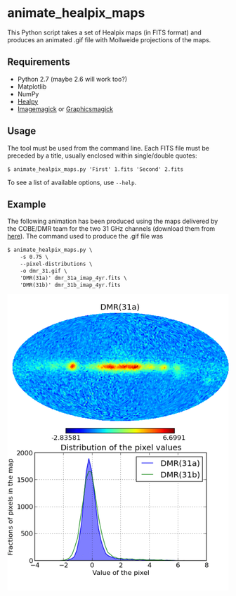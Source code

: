 # animate_healpix_maps

This Python script takes a set of Healpix maps (in FITS format) and
produces an animated .gif file with Mollweide projections of the maps.

## Requirements

* Python 2.7 (maybe 2.6 will work too?)
* Matplotlib
* NumPy
* [Healpy](https://github.com/healpy/healpy)
* [Imagemagick](http://www.imagemagick.org) or
  [Graphicsmagick](http://www.graphicsmagick.org/)
  
## Usage

The tool must be used from the command line. Each FITS file must be
preceded by a title, usually enclosed within single/double quotes:

    $ animate_healpix_maps.py 'First' 1.fits 'Second' 2.fits
	
To see a list of available options, use `--help`.

## Example

The following animation has been produced using the maps delivered by
the COBE/DMR team for the two 31 GHz channels (download them from
[here](http://lambda.gsfc.nasa.gov/product/cobe/dmr_4year_skymaps_get.cfm)).
The command used to produce the .gif file was

    $ animate_healpix_maps.py \
	    -s 0.75 \
		--pixel-distributions \
	    -o dmr_31.gif \
		'DMR(31a)' dmr_31a_imap_4yr.fits \
		'DMR(31b)' dmr_31b_imap_4yr.fits

![Animation][example]

[example]: https://github.com/ziotom78/animate_healpix_maps/raw/master/examples/dmr_31.gif

